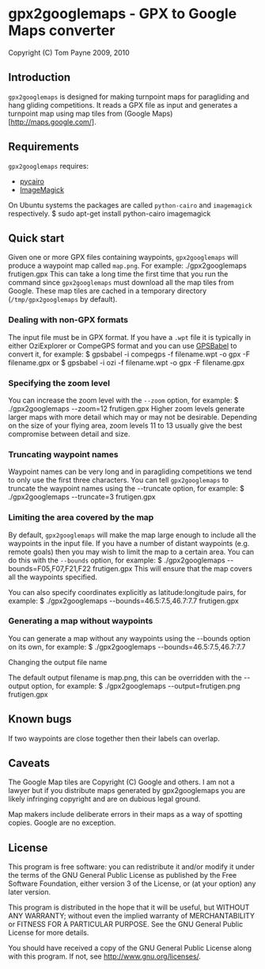 gpx2googlemaps - GPX to Google Maps converter
=============================================

Copyright (C) Tom Payne  2009, 2010


Introduction
------------

`gpx2googlemaps` is designed for making turnpoint maps for paragliding and
hang gliding competitions.  It reads a GPX file as input and generates a
turnpoint map using map tiles from (Google Maps)[http://maps.google.com/].


Requirements
------------

`gpx2googlemaps` requires:
* [pycairo](http://www.cairographics.org/pycairo/)
* [ImageMagick](http://www.imagemagick.org/)

On Ubuntu systems the packages are called `python-cairo` and `imagemagick`
respectively.
	$ sudo apt-get install python-cairo imagemagick


Quick start
-----------

Given one or more GPX files containing waypoints, `gpx2googlemaps` will
produce a waypoint map called `map.png`.  For example:
	./gpx2googlemaps frutigen.gpx
This can take a long time the first time that you run the command since
`gpx2googlemaps` must download all the map tiles from Google.  These map tiles
are cached in a temporary directory (`/tmp/gpx2googlemaps` by default).


### Dealing with non-GPX formats

The input file must be in GPX format.  If you have a `.wpt` file it is
typically in either OziExplorer or CompeGPS format and you can use
[GPSBabel](http://www.gpsbabel.org) to convert it, for example:
	$ gpsbabel -i compegps -f filename.wpt -o gpx -F filename.gpx
or
	$ gpsbabel -i ozi -f filename.wpt -o gpx -F filename.gpx


### Specifying the zoom level

You can increase the zoom level with the `--zoom` option, for example:
	$ ./gpx2googlemaps --zoom=12 frutigen.gpx
Higher zoom levels generate larger maps with more detail which may or may not
be desirable.  Depending on the size of your flying area, zoom levels 11 to 13
usually give the best compromise between detail and size.


### Truncating waypoint names

Waypoint names can be very long and in paragliding competitions we tend to
only use the first three characters.  You can tell `gpx2googlemaps` to
truncate the waypoint names using the --truncate option, for example:
	$ ./gpx2googlemaps --truncate=3 frutigen.gpx


### Limiting the area covered by the map

By default, `gpx2googlemaps` will make the map large enough to include all the
waypoints in the input file.  If you have a number of distant waypoints (e.g.
remote goals) then you may wish to limit the map to a certain area.  You can
do this with the `--bounds` option, for example:
	$ ./gpx2googlemaps --bounds=F05,F07,F21,F22 frutigen.gpx
This will ensure that the map covers all the waypoints specified.

You can also specify coordinates explicitly as latitude:longitude pairs, for
example:
	$ ./gpx2googlemaps --bounds=46.5:7.5,46.7:7.7 frutigen.gpx


### Generating a map without waypoints

You can generate a map without any waypoints using the --bounds option on its
own, for example:
	$ ./gpx2googlemaps --bounds=46.5:7.5,46.7:7.7


Changing the output file name

The default output filename is map.png, this can be overridden with the
--output option, for example:
	$ ./gpx2googlemaps --output=frutigen.png frutigen.gpx


Known bugs
----------

If two waypoints are close together then their labels can overlap.


Caveats
-------

The Google Map tiles are Copyright (C) Google and others.  I am not a lawyer
but if you distribute maps generated by gpx2googlemaps you are likely
infringing copyright and are on dubious legal ground.

Map makers include deliberate errors in their maps as a way of spotting
copies.  Google are no exception.


License
-------

This program is free software: you can redistribute it and/or modify it under
the terms of the GNU General Public License as published by the Free Software
Foundation, either version 3 of the License, or (at your option) any later
version.

This program is distributed in the hope that it will be useful, but WITHOUT ANY
WARRANTY; without even the implied warranty of MERCHANTABILITY or FITNESS FOR A
PARTICULAR PURPOSE.  See the GNU General Public License for more details.

You should have received a copy of the GNU General Public License along with
this program.  If not, see <http://www.gnu.org/licenses/>.
